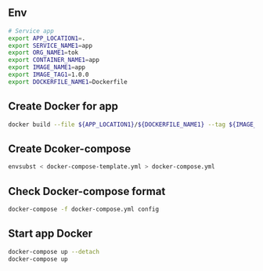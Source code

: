 

## Env

```bash
# Service app
export APP_LOCATION1=.
export SERVICE_NAME1=app
export ORG_NAME1=tok
export CONTAINER_NAME1=app
export IMAGE_NAME1=app
export IMAGE_TAG1=1.0.0
export DOCKERFILE_NAME1=Dockerfile


```

## Create Docker for app

```bash
docker build --file ${APP_LOCATION1}/${DOCKERFILE_NAME1} --tag ${IMAGE_NAME1}:${IMAGE_TAG1} ${APP_LOCATION1}

```

## Create Dcoker-compose

```bash
envsubst < docker-compose-template.yml > docker-compose.yml

```

## Check Docker-compose format

```bash
docker-compose -f docker-compose.yml config

```

## Start app Docker

```bash
docker-compose up --detach
docker-compose up

```







